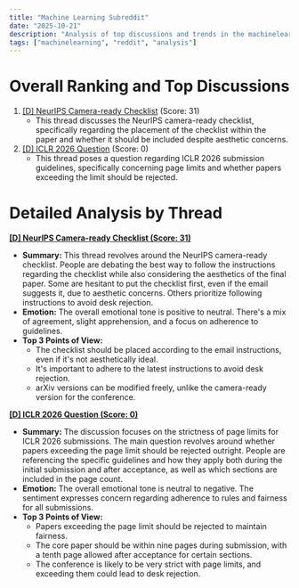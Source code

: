 ```yaml
---
title: "Machine Learning Subreddit"
date: "2025-10-21"
description: "Analysis of top discussions and trends in the machinelearning subreddit"
tags: ["machinelearning", "reddit", "analysis"]
---
```


# Overall Ranking and Top Discussions
1.  [[D] NeurIPS Camera-ready Checklist](https://www.reddit.com/r/MachineLearning/comments/1oc52j1/d_neurips_cameraready_checklist/) (Score: 31)
    *   This thread discusses the NeurIPS camera-ready checklist, specifically regarding the placement of the checklist within the paper and whether it should be included despite aesthetic concerns.
2.  [[D] ICLR 2026 Question](https://www.reddit.com/r/MachineLearning/comments/1occpmf/d_iclr_2026_question/) (Score: 0)
    *   This thread poses a question regarding ICLR 2026 submission guidelines, specifically concerning page limits and whether papers exceeding the limit should be rejected.

# Detailed Analysis by Thread
**[[D] NeurIPS Camera-ready Checklist (Score: 31)](https://www.reddit.com/r/MachineLearning/comments/1oc52j1/d_neurips_cameraready_checklist/)**
*   **Summary:** This thread revolves around the NeurIPS camera-ready checklist. People are debating the best way to follow the instructions regarding the checklist while also considering the aesthetics of the final paper. Some are hesitant to put the checklist first, even if the email suggests it, due to aesthetic concerns. Others prioritize following instructions to avoid desk rejection.
*   **Emotion:** The overall emotional tone is positive to neutral. There's a mix of agreement, slight apprehension, and a focus on adherence to guidelines.
*   **Top 3 Points of View:**
    *   The checklist should be placed according to the email instructions, even if it's not aesthetically ideal.
    *   It's important to adhere to the latest instructions to avoid desk rejection.
    *   arXiv versions can be modified freely, unlike the camera-ready version for the conference.

**[[D] ICLR 2026 Question (Score: 0)](https://www.reddit.com/r/MachineLearning/comments/1occpmf/d_iclr_2026_question/)**
*   **Summary:** The discussion focuses on the strictness of page limits for ICLR 2026 submissions. The main question revolves around whether papers exceeding the page limit should be rejected outright. People are referencing the specific guidelines and how they apply both during the initial submission and after acceptance, as well as which sections are included in the page count.
*   **Emotion:** The overall emotional tone is neutral to negative. The sentiment expresses concern regarding adherence to rules and fairness for all submissions.
*   **Top 3 Points of View:**
    *   Papers exceeding the page limit should be rejected to maintain fairness.
    *   The core paper should be within nine pages during submission, with a tenth page allowed after acceptance for certain sections.
    *   The conference is likely to be very strict with page limits, and exceeding them could lead to desk rejection.
